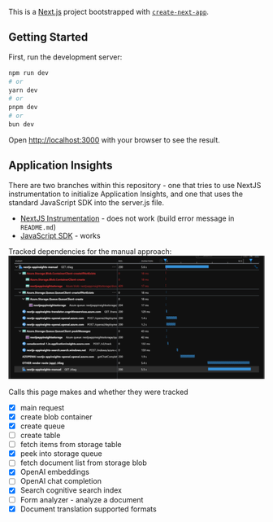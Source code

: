 This is a [Next.js](https://nextjs.org/) project bootstrapped with [`create-next-app`](https://github.com/vercel/next.js/tree/canary/packages/create-next-app).

## Getting Started

First, run the development server:

```bash
npm run dev
# or
yarn dev
# or
pnpm dev
# or
bun dev
```

Open [http://localhost:3000](http://localhost:3000) with your browser to see the result.

## Application Insights

There are two branches within this repository - one that tries to use NextJS instrumentation to initialize Application Insights, and one that uses the standard JavaScript SDK into the server.js file.

- [NextJS Instrumentation](https://github.com/jorupp/nextjs-appinsights/tree/feature/appinsights-instrumentation) - does not work (build error message in `README.md`)
- [JavaScript SDK](https://github.com/jorupp/nextjs-appinsights/tree/feature/appinsights-manual) - works

Tracked dependencies for the manual approach:
![Tracked dependencies](diag-request-manual.png)

Calls this page makes and whether they were tracked

- [x] main request
- [x] create blob container
- [x] create queue
- [ ] create table
- [ ] fetch items from storage table
- [x] peek into storage queue
- [ ] fetch document list from storage blob
- [x] OpenAI embeddings
- [ ] OpenAI chat completion
- [x] Search cognitive search index
- [ ] Form analyzer - analyze a document
- [x] Document translation supported formats
